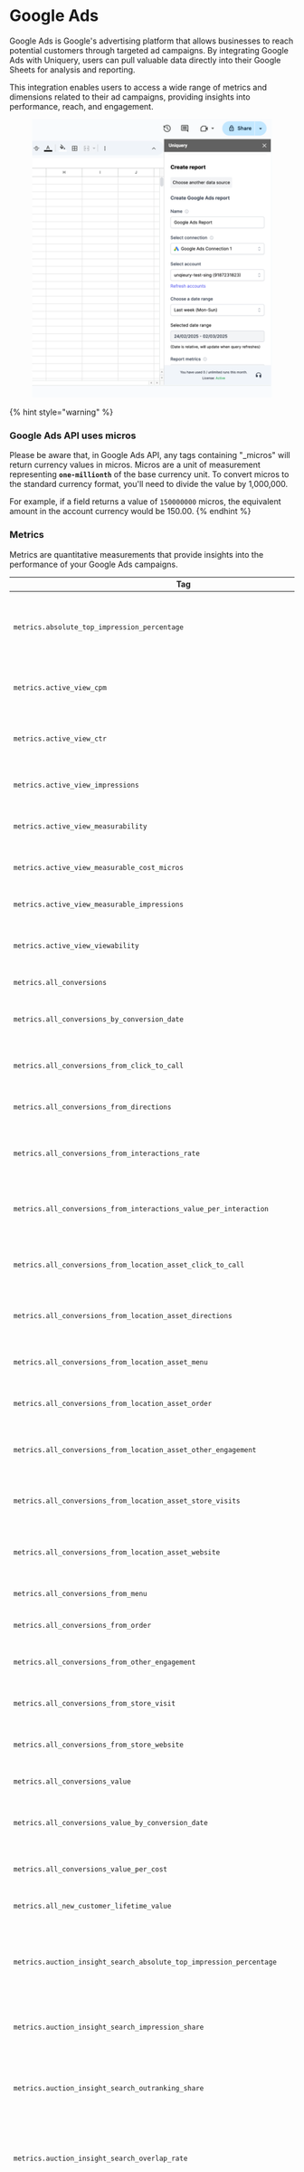 # Google Ads

Google Ads is Google's advertising platform that allows businesses to reach potential customers through targeted ad campaigns. By integrating Google Ads with Uniquery, users can pull valuable data directly into their Google Sheets for analysis and reporting.

This integration enables users to access a wide range of metrics and dimensions related to their ad campaigns, providing insights into performance, reach, and engagement.

<figure><img src="../.gitbook/assets/image (19).png" alt=""><figcaption></figcaption></figure>

{% hint style="warning" %}
### Google Ads API uses micros

Please be aware that, in Google Ads API, any tags containing "\_micros" will return currency values in micros. Micros are a unit of measurement representing **`one-millionth`** of the base currency unit. To convert micros to the standard currency format, you'll need to divide the value by 1,000,000.

For example, if a field returns a value of `150000000` micros, the equivalent amount in the account currency would be 150.00.
{% endhint %}

### Metrics

Metrics are quantitative measurements that provide insights into the performance of your Google Ads campaigns.&#x20;

<table data-full-width="true"><thead><tr><th>Tag</th><th>Name</th><th>Description</th></tr></thead><tbody><tr><td><code>metrics.absolute_top_impression_percentage</code></td><td>Absolute top impression percentage</td><td>Percentage of impressions that are shown at the absolute top of the search results page.</td></tr><tr><td><code>metrics.active_view_cpm</code></td><td>Active view CPM</td><td>Cost per thousand impressions that are viewable.</td></tr><tr><td><code>metrics.active_view_ctr</code></td><td>Active view CTR</td><td>Click-through rate for impressions that are viewable.</td></tr><tr><td><code>metrics.active_view_impressions</code></td><td>Active view impressions</td><td>Number of impressions that are viewable.</td></tr><tr><td><code>metrics.active_view_measurability</code></td><td>Active view measurability</td><td>Percentage of impressions that are measurable.</td></tr><tr><td><code>metrics.active_view_measurable_cost_micros</code></td><td>Active view measurable cost micros</td><td>Cost of measurable impressions in micros.</td></tr><tr><td><code>metrics.active_view_measurable_impressions</code></td><td>Active view measurable impressions</td><td>Number of measurable impressions.</td></tr><tr><td><code>metrics.active_view_viewability</code></td><td>Active view viewability</td><td>Percentage of measurable impressions that are viewable.</td></tr><tr><td><code>metrics.all_conversions</code></td><td>All conversions</td><td>Total number of conversions.</td></tr><tr><td><code>metrics.all_conversions_by_conversion_date</code></td><td>All conversions by conversion date</td><td>Total number of conversions by conversion date.</td></tr><tr><td><code>metrics.all_conversions_from_click_to_call</code></td><td>All conversions from click to call</td><td>Total number of conversions from click to call.</td></tr><tr><td><code>metrics.all_conversions_from_directions</code></td><td>All conversions from directions</td><td>Total number of conversions from directions.</td></tr><tr><td><code>metrics.all_conversions_from_interactions_rate</code></td><td>All conversions from interactions rate</td><td>Conversion rate from interactions.</td></tr><tr><td><code>metrics.all_conversions_from_interactions_value_per_interaction</code></td><td>All conversions from interactions value per interaction</td><td>Value per interaction for all conversions.</td></tr><tr><td><code>metrics.all_conversions_from_location_asset_click_to_call</code></td><td>All conversions from location asset click to call</td><td>Conversions from location asset click to call.</td></tr><tr><td><code>metrics.all_conversions_from_location_asset_directions</code></td><td>All conversions from location asset directions</td><td>Conversions from location asset directions.</td></tr><tr><td><code>metrics.all_conversions_from_location_asset_menu</code></td><td>All conversions from location asset menu</td><td>Conversions from location asset menu.</td></tr><tr><td><code>metrics.all_conversions_from_location_asset_order</code></td><td>All conversions from location asset order</td><td>Conversions from location asset order.</td></tr><tr><td><code>metrics.all_conversions_from_location_asset_other_engagement</code></td><td>All conversions from location asset other engagement</td><td>Conversions from location asset other engagement.</td></tr><tr><td><code>metrics.all_conversions_from_location_asset_store_visits</code></td><td>All conversions from location asset store visits</td><td>Conversions from location asset store visits.</td></tr><tr><td><code>metrics.all_conversions_from_location_asset_website</code></td><td>All conversions from location asset website</td><td>Conversions from location asset website.</td></tr><tr><td><code>metrics.all_conversions_from_menu</code></td><td>All conversions from menu</td><td>Conversions from menu.</td></tr><tr><td><code>metrics.all_conversions_from_order</code></td><td>All conversions from order</td><td>Conversions from order.</td></tr><tr><td><code>metrics.all_conversions_from_other_engagement</code></td><td>All conversions from other engagement</td><td>Conversions from other engagement.</td></tr><tr><td><code>metrics.all_conversions_from_store_visit</code></td><td>All conversions from store visit</td><td>Conversions from store visit.</td></tr><tr><td><code>metrics.all_conversions_from_store_website</code></td><td>All conversions from store website</td><td>Conversions from store website.</td></tr><tr><td><code>metrics.all_conversions_value</code></td><td>All conversions value</td><td>Total value of all conversions.</td></tr><tr><td><code>metrics.all_conversions_value_by_conversion_date</code></td><td>All conversions value by conversion date</td><td>Total value of all conversions by conversion date.</td></tr><tr><td><code>metrics.all_conversions_value_per_cost</code></td><td>All conversions value per cost</td><td>Value per cost for all conversions.</td></tr><tr><td><code>metrics.all_new_customer_lifetime_value</code></td><td>All new customer lifetime value</td><td>Lifetime value of all new customers.</td></tr><tr><td><code>metrics.auction_insight_search_absolute_top_impression_percentage</code></td><td>Auction insight search absolute top impression percentage</td><td>Percentage of search impressions that are shown at the absolute top of the search results page.</td></tr><tr><td><code>metrics.auction_insight_search_impression_share</code></td><td>Auction insight search impression share</td><td>Share of search impressions.</td></tr><tr><td><code>metrics.auction_insight_search_outranking_share</code></td><td>Auction insight search outranking share</td><td>Percentage of times your ad ranked higher in the auction than another participant's ad.</td></tr><tr><td><code>metrics.auction_insight_search_overlap_rate</code></td><td>Auction insight search overlap rate</td><td>Frequency with which your ad and another participant's ad received impressions simultaneously.</td></tr><tr><td><code>metrics.auction_insight_search_position_above_rate</code></td><td>Auction insight search position above rate</td><td>Frequency with which your ad's position was above another participant's ad.</td></tr><tr><td><code>metrics.auction_insight_search_top_impression_percentage</code></td><td>Auction insight search top impression percentage</td><td>Percentage of search impressions that are shown at the top of the search results page.</td></tr><tr><td><code>metrics.average_cart_size</code></td><td>Average cart size</td><td>Average number of items in a shopping cart.</td></tr><tr><td><code>metrics.average_cost</code></td><td>Average cost</td><td>Average cost per interaction.</td></tr><tr><td><code>metrics.average_cpc</code></td><td>Average CPC</td><td>Average cost per click.</td></tr><tr><td><code>metrics.average_cpe</code></td><td>Average CPE</td><td>Average cost per engagement.</td></tr><tr><td><code>metrics.average_cpm</code></td><td>Average CPM</td><td>Average cost per thousand impressions.</td></tr><tr><td><code>metrics.average_cpv</code></td><td>Average CPV</td><td>Average cost per view.</td></tr><tr><td><code>metrics.average_impression_frequency_per_user</code></td><td>Average impression frequency per user</td><td>Average number of times a user sees your ad.</td></tr><tr><td><code>metrics.average_order_value_micros</code></td><td>Average order value micros</td><td>Average value of an order in micros.</td></tr><tr><td><code>metrics.average_page_views</code></td><td>Average page views</td><td>Average number of page views per session.</td></tr><tr><td><code>metrics.average_target_cpa_micros</code></td><td>Average target CPA micros</td><td>Average target cost per acquisition in micros.</td></tr><tr><td><code>metrics.average_target_roas</code></td><td>Average target ROAS</td><td>Average target return on ad spend.</td></tr><tr><td><code>metrics.average_time_on_site</code></td><td>Average time on site</td><td>Average amount of time users spend on your site.</td></tr><tr><td><code>metrics.benchmark_average_max_cpc</code></td><td>Benchmark average max CPC</td><td>Average maximum cost per click for benchmark competitors.</td></tr><tr><td><code>metrics.benchmark_ctr</code></td><td>Benchmark CTR</td><td>Click-through rate for benchmark competitors.</td></tr><tr><td><code>metrics.biddable_app_install_conversions</code></td><td>Biddable app install conversions</td><td>Number of app install conversions that are biddable.</td></tr><tr><td><code>metrics.biddable_app_post_install_conversions</code></td><td>Biddable app post install conversions</td><td>Number of post-install conversions that are biddable.</td></tr><tr><td><code>metrics.bounce_rate</code></td><td>Bounce rate</td><td>Percentage of single-page sessions.</td></tr><tr><td><code>metrics.clicks</code></td><td>Clicks</td><td>Number of clicks.</td></tr><tr><td><code>metrics.combined_clicks</code></td><td>Combined clicks</td><td>Total number of combined clicks.</td></tr><tr><td><code>metrics.combined_clicks_per_query</code></td><td>Combined clicks per query</td><td>Average number of combined clicks per query.</td></tr><tr><td><code>metrics.combined_queries</code></td><td>Combined queries</td><td>Total number of combined queries.</td></tr><tr><td><code>metrics.content_budget_lost_impression_share</code></td><td>Content budget lost impression share</td><td>Percentage of impressions lost due to budget constraints in content campaigns.</td></tr><tr><td><code>metrics.content_impression_share</code></td><td>Content impression share</td><td>Share of impressions in content campaigns.</td></tr><tr><td><code>metrics.content_rank_lost_impression_share</code></td><td>Content rank lost impression share</td><td>Percentage of impressions lost due to rank constraints in content campaigns.</td></tr><tr><td><code>metrics.conversion_last_conversion_date</code></td><td>Conversion last conversion date</td><td>Date of the last conversion.</td></tr><tr><td><code>metrics.conversion_last_received_request_date_time</code></td><td>Conversion last received request date time</td><td>Date and time of the last received conversion request.</td></tr><tr><td><code>metrics.conversions</code></td><td>Conversions</td><td>Number of conversions.</td></tr><tr><td><code>metrics.conversions_by_conversion_date</code></td><td>Conversions by conversion date</td><td>Number of conversions by conversion date.</td></tr><tr><td><code>metrics.conversions_from_interactions_rate</code></td><td>Conversions from interactions rate</td><td>Conversion rate from interactions.</td></tr><tr><td><code>metrics.conversions_from_interactions_value_per_interaction</code></td><td>Conversions from interactions value per interaction</td><td>Value per interaction for conversions.</td></tr><tr><td><code>metrics.conversions_value</code></td><td>Conversions value</td><td>Total value of conversions.</td></tr><tr><td><code>metrics.conversions_value_by_conversion_date</code></td><td>Conversions value by conversion date</td><td>Total value of conversions by conversion date.</td></tr><tr><td><code>metrics.conversions_value_per_cost</code></td><td>Conversions value per cost</td><td>Value per cost for conversions.</td></tr><tr><td><code>metrics.cost_micros</code></td><td>Cost micros</td><td>Total cost in micros.</td></tr><tr><td><code>metrics.cost_of_goods_sold_micros</code></td><td>Cost of goods sold micros</td><td>Cost of goods sold in micros.</td></tr><tr><td><code>metrics.cost_per_all_conversions</code></td><td>Cost per all conversions</td><td>Cost per all conversions.</td></tr><tr><td><code>metrics.cost_per_conversion</code></td><td>Cost per conversion</td><td>Cost per conversion.</td></tr><tr><td><code>metrics.cost_per_current_model_attributed_conversion</code></td><td>Cost per current model attributed conversion</td><td>Cost per conversion attributed to the current model.</td></tr><tr><td><code>metrics.cross_device_conversions</code></td><td>Cross device conversions</td><td>Number of conversions that occur across devices.</td></tr><tr><td><code>metrics.cross_device_conversions_value_micros</code></td><td>Cross device conversions value micros</td><td>Value of cross-device conversions in micros.</td></tr><tr><td><code>metrics.cross_sell_cost_of_goods_sold_micros</code></td><td>Cross sell cost of goods sold micros</td><td>Cost of goods sold from cross-sell in micros.</td></tr><tr><td><code>metrics.cross_sell_gross_profit_micros</code></td><td>Cross sell gross profit micros</td><td>Gross profit from cross-sell in micros.</td></tr><tr><td><code>metrics.cross_sell_revenue_micros</code></td><td>Cross sell revenue micros</td><td>Revenue from cross-sell in micros.</td></tr><tr><td><code>metrics.cross_sell_units_sold</code></td><td>Cross sell units sold</td><td>Number of units sold from cross-sell.</td></tr><tr><td><code>metrics.ctr</code></td><td>CTR</td><td>Click-through rate.</td></tr><tr><td><code>metrics.current_model_attributed_conversions</code></td><td>Current model attributed conversions</td><td>Number of conversions attributed to the current model.</td></tr><tr><td><code>metrics.current_model_attributed_conversions_from_interactions_rate</code></td><td>Current model attributed conversions from interactions rate</td><td>Conversion rate from interactions attributed to the current model.</td></tr><tr><td><code>metrics.current_model_attributed_conversions_from_interactions_value_per_interaction</code></td><td>Current model attributed conversions from interactions value per interaction</td><td>Value per interaction for conversions attributed to the current model.</td></tr><tr><td><code>metrics.current_model_attributed_conversions_value</code></td><td>Current model attributed conversions value</td><td>Total value of conversions attributed to the current model.</td></tr><tr><td><code>metrics.current_model_attributed_conversions_value_per_cost</code></td><td>Current model attributed conversions value per cost</td><td>Value per cost for conversions attributed to the current model.</td></tr><tr><td><code>metrics.eligible_impressions_from_location_asset_store_reach</code></td><td>Eligible impressions from location asset store reach</td><td>Number of eligible impressions from location asset store reach.</td></tr><tr><td><code>metrics.engagement_rate</code></td><td>Engagement rate</td><td>Rate of engagements.</td></tr><tr><td><code>metrics.engagements</code></td><td>Engagements</td><td>Number of engagements.</td></tr><tr><td><code>metrics.gmail_forwards</code></td><td>Gmail forwards</td><td>Number of Gmail forwards.</td></tr><tr><td><code>metrics.gmail_saves</code></td><td>Gmail saves</td><td>Number of Gmail saves.</td></tr><tr><td><code>metrics.gmail_secondary_clicks</code></td><td>Gmail secondary clicks</td><td>Number of secondary clicks in Gmail.</td></tr><tr><td><code>metrics.gross_profit_margin</code></td><td>Gross profit margin</td><td>Gross profit margin percentage.</td></tr><tr><td><code>metrics.gross_profit_micros</code></td><td>Gross profit micros</td><td>Gross profit in micros.</td></tr><tr><td><code>metrics.historical_creative_quality_score</code></td><td>Historical creative quality score</td><td>Historical quality score of the creative.</td></tr><tr><td><code>metrics.historical_landing_page_quality_score</code></td><td>Historical landing page quality score</td><td>Historical quality score of the landing page.</td></tr><tr><td><code>metrics.historical_quality_score</code></td><td>Historical quality score</td><td>Historical quality score.</td></tr><tr><td><code>metrics.historical_search_predicted_ctr</code></td><td>Historical search predicted CTR</td><td>Historical predicted click-through rate for search.</td></tr><tr><td><code>metrics.hotel_average_lead_value_micros</code></td><td>Hotel average lead value micros</td><td>Average lead value for hotels in micros.</td></tr><tr><td><code>metrics.hotel_commission_rate_micros</code></td><td>Hotel commission rate micros</td><td>Commission rate for hotels in micros.</td></tr><tr><td><code>metrics.hotel_eligible_impressions</code></td><td>Hotel eligible impressions</td><td>Number of eligible impressions for hotels.</td></tr><tr><td><code>metrics.hotel_expected_commission_cost</code></td><td>Hotel expected commission cost</td><td>Expected commission cost for hotels.</td></tr><tr><td><code>metrics.hotel_price_difference_percentage</code></td><td>Hotel price difference percentage</td><td>Percentage difference in hotel prices.</td></tr><tr><td><code>metrics.impressions</code></td><td>Impressions</td><td>Number of impressions.</td></tr><tr><td><code>metrics.impressions_from_store_reach</code></td><td>Impressions from store reach</td><td>Number of impressions from store reach.</td></tr><tr><td><code>metrics.interaction_event_types</code></td><td>Interaction event types</td><td>Types of interaction events.</td></tr><tr><td><code>metrics.interaction_rate</code></td><td>Interaction rate</td><td>Rate of interactions.</td></tr><tr><td><code>metrics.interactions</code></td><td>Interactions</td><td>Number of interactions.</td></tr><tr><td><code>metrics.invalid_click_rate</code></td><td>Invalid click rate</td><td>Rate of invalid clicks.</td></tr><tr><td><code>metrics.invalid_clicks</code></td><td>Invalid clicks</td><td>Number of invalid clicks.</td></tr><tr><td><code>metrics.lead_cost_of_goods_sold_micros</code></td><td>Lead cost of goods sold micros</td><td>Cost of goods sold for leads in micros.</td></tr><tr><td><code>metrics.lead_gross_profit_micros</code></td><td>Lead gross profit micros</td><td>Gross profit from leads in micros.</td></tr><tr><td><code>metrics.lead_revenue_micros</code></td><td>Lead revenue micros</td><td>Revenue from leads in micros.</td></tr><tr><td><code>metrics.lead_units_sold</code></td><td>Lead units sold</td><td>Number of units sold from leads.</td></tr><tr><td><code>metrics.message_chat_rate</code></td><td>Message chat rate</td><td>Rate of message chats.</td></tr><tr><td><code>metrics.message_chats</code></td><td>Message chats</td><td>Number of message chats.</td></tr><tr><td><code>metrics.message_impressions</code></td><td>Message impressions</td><td>Number of message impressions.</td></tr><tr><td><code>metrics.mobile_friendly_clicks_percentage</code></td><td>Mobile friendly clicks percentage</td><td>Percentage of clicks that are mobile-friendly.</td></tr><tr><td><code>metrics.new_customer_lifetime_value</code></td><td>New customer lifetime value</td><td>Lifetime value of new customers.</td></tr><tr><td><code>metrics.optimization_score_uplift</code></td><td>Optimization score uplift</td><td>Uplift in optimization score.</td></tr><tr><td><code>metrics.optimization_score_url</code></td><td>Optimization score URL</td><td>URL for optimization score.</td></tr><tr><td><code>metrics.orders</code></td><td>Orders</td><td>Number of orders.</td></tr><tr><td><code>metrics.organic_clicks</code></td><td>Organic clicks</td><td>Number of organic clicks.</td></tr><tr><td><code>metrics.organic_clicks_per_query</code></td><td>Organic clicks per query</td><td>Average number of organic clicks per query.</td></tr><tr><td><code>metrics.organic_impressions</code></td><td>Organic impressions</td><td>Number of organic impressions.</td></tr><tr><td><code>metrics.organic_impressions_per_query</code></td><td>Organic impressions per query</td><td>Average number of organic impressions per query.</td></tr><tr><td><code>metrics.organic_queries</code></td><td>Organic queries</td><td>Number of organic queries.</td></tr><tr><td><code>metrics.percent_new_visitors</code></td><td>Percent new visitors</td><td>Percentage of new visitors.</td></tr><tr><td><code>metrics.phone_calls</code></td><td>Phone calls</td><td>Number of phone calls.</td></tr><tr><td><code>metrics.phone_impressions</code></td><td>Phone impressions</td><td>Number of phone impressions.</td></tr><tr><td><code>metrics.phone_through_rate</code></td><td>Phone through rate</td><td>Rate of phone throughs.</td></tr><tr><td><code>metrics.publisher_organic_clicks</code></td><td>Publisher organic clicks</td><td>Number of organic clicks from publishers.</td></tr><tr><td><code>metrics.publisher_purchased_clicks</code></td><td>Publisher purchased clicks</td><td>Number of purchased clicks from publishers.</td></tr><tr><td><code>metrics.publisher_unknown_clicks</code></td><td>Publisher unknown clicks</td><td>Number of unknown clicks from publishers.</td></tr><tr><td><code>metrics.relative_ctr</code></td><td>Relative CTR</td><td>Relative click-through rate.</td></tr><tr><td><code>metrics.revenue_micros</code></td><td>Revenue micros</td><td>Revenue in micros.</td></tr><tr><td><code>metrics.search_absolute_top_impression_share</code></td><td>Search absolute top impression share</td><td>Share of impressions at the absolute top of search results.</td></tr><tr><td><code>metrics.search_budget_lost_absolute_top_impression_share</code></td><td>Search budget lost absolute top impression share</td><td>Percentage of absolute top impressions lost due to budget constraints.</td></tr><tr><td><code>metrics.search_budget_lost_impression_share</code></td><td>Search budget lost impression share</td><td>Percentage of impressions lost due to budget constraints.</td></tr><tr><td><code>metrics.search_budget_lost_top_impression_share</code></td><td>Search budget lost top impression share</td><td>Percentage of top impressions lost due to budget constraints.</td></tr><tr><td><code>metrics.search_click_share</code></td><td>Search click share</td><td>Share of clicks in search results.</td></tr><tr><td><code>metrics.search_exact_match_impression_share</code></td><td>Search exact match impression share</td><td>Share of exact match impressions in search results.</td></tr><tr><td><code>metrics.search_impression_share</code></td><td>Search impression share</td><td>Share of impressions in search results.</td></tr><tr><td><code>metrics.search_rank_lost_absolute_top_impression_share</code></td><td>Search rank lost absolute top impression share</td><td>Percentage of absolute top impressions lost due to rank constraints.</td></tr><tr><td><code>metrics.search_rank_lost_impression_share</code></td><td>Search rank lost impression share</td><td>Percentage of impressions lost due to rank constraints.</td></tr><tr><td><code>metrics.search_rank_lost_top_impression_share</code></td><td>Search rank lost top impression share</td><td>Percentage of top impressions lost due to rank constraints.</td></tr><tr><td><code>metrics.search_top_impression_share</code></td><td>Search top impression share</td><td>Share of top impressions in search results.</td></tr><tr><td><code>metrics.search_volume</code></td><td>Search volume</td><td>Volume of searches.</td></tr><tr><td><code>metrics.sk_ad_network_installs</code></td><td>Sk ad network installs</td><td>Number of installs from SKAdNetwork.</td></tr><tr><td><code>metrics.sk_ad_network_total_conversions</code></td><td>Sk ad network total conversions</td><td>Total number of conversions from SKAdNetwork.</td></tr><tr><td><code>metrics.speed_score</code></td><td>Speed score</td><td>Score representing the speed of your site.</td></tr><tr><td><code>metrics.top_impression_percentage</code></td><td>Top impression percentage</td><td>Percentage of impressions that are shown at the top of the search results page.</td></tr></tbody></table>

### Dimensions

Dimensions are attributes that describe and segment your data, allowing users to break down metrics and analyze them in more detail.&#x20;

| Tag                                                                         | Name                                                       | Description                                                                 |
| --------------------------------------------------------------------------- | ---------------------------------------------------------- | --------------------------------------------------------------------------- |
| `customer.auto_tagging_enabled`                                             | Account auto tagging enabled                               | Whether auto-tagging is enabled for the account.                            |
| `customer.call_reporting_setting.call_conversion_action`                    | Account conversion action (Call Reporting)                 | The conversion action associated with call reporting for the account.       |
| `customer.call_reporting_setting.call_conversion_reporting_enabled`         | Account Conversion Reporting Enabled (Call Reporting)      | Whether call conversion reporting is enabled for the account.               |
| `customer.call_reporting_setting.call_reporting_enabled`                    | Account Reporting Enabled (Call Reporting)                 | Whether call reporting is enabled for the account.                          |
| `customer.conversion_tracking_setting.accepted_customer_data_terms`         | Account Customer Data terms                                | Whether the account has accepted the customer data terms.                   |
| `customer.conversion_tracking_setting.conversion_tracking_id`               | Account Conversion ID                                      | The conversion tracking ID for the account.                                 |
| `customer.conversion_tracking_setting.conversion_tracking_status`           | Account Conversion Tracking Status                         | The conversion tracking status for the account.                             |
| `customer.conversion_tracking_setting.cross_account_conversion_tracking_id` | Account Conversion Tracking ID                             | The cross-account conversion tracking ID for the account.                   |
| `customer.currency_code`                                                    | Account Currency code                                      | The currency code for the account.                                          |
| `customer.descriptive_name`                                                 | Account Name                                               | The descriptive name of the account.                                        |
| `customer.final_url_suffix`                                                 | Account Final Url Suffix                                   | The final URL suffix for the account.                                       |
| `customer.has_partners_badge`                                               | Account has partner badge                                  | Whether the account has a partner badge.                                    |
| `customer.id`                                                               | Account ID                                                 | The ID of the account.                                                      |
| `customer.manager`                                                          | Account (is MCC)                                           | Whether the account is an MCC account.                                      |
| `customer.optimization_score`                                               | Account optimization score                                 | The optimization score for the account.                                     |
| `customer.optimization_score_weight`                                        | Account optimization score weight                          | The weight of the optimization score for the account.                       |
| `customer.remarketing_setting.google_global_site_tag`                       | Account global site tag                                    | The global site tag for the account.                                        |
| `customer.status`                                                           | Account status                                             | The status of the account.                                                  |
| `customer.tracking_url_template`                                            | Account tracking url template                              | The tracking URL template for the account.                                  |
| `customer.time_zone`                                                        | Account timezone                                           | The time zone for the account.                                              |
| `segments.ad_network_type`                                                  | Ad network type                                            | The type of ad network.                                                     |
| `segments.click_type`                                                       | Click type                                                 | The type of click.                                                          |
| `segments.conversion_action`                                                | Conversion action                                          | The conversion action.                                                      |
| `segments.conversion_action_category`                                       | Conversion action category                                 | The category of the conversion action.                                      |
| `segments.conversion_action_name`                                           | Conversion action name                                     | The name of the conversion action.                                          |
| `segments.conversion_adjustment`                                            | Conversion adjustment                                      | The conversion adjustment.                                                  |
| `segments.conversion_lag_bucket`                                            | Conversion lag bucket                                      | The conversion lag bucket.                                                  |
| `segments.conversion_or_adjustment_lag_bucket`                              | Conversion or adjustment lag bucket                        | The conversion or adjustment lag bucket.                                    |
| `segments.conversion_value_rule_primary_dimension`                          | Conversion value rule primary dimension                    | The primary dimension of the conversion value rule.                         |
| `segments.date`                                                             | Date                                                       | The date.                                                                   |
| `segments.day_of_week`                                                      | Day of week                                                | The day of the week.                                                        |
| `segments.device`                                                           | Device                                                     | The device.                                                                 |
| `segments.external_conversion_source`                                       | External conversion source                                 | The external conversion source.                                             |
| `segments.hour`                                                             | Hour                                                       | The hour.                                                                   |
| `segments.month`                                                            | Month                                                      | The month.                                                                  |
| `segments.month_of_year`                                                    | Month of year                                              | The month of the year.                                                      |
| `segments.quarter`                                                          | Quarter                                                    | The quarter.                                                                |
| `segments.recommendation_type`                                              | Recommendation type                                        | The type of recommendation.                                                 |
| `segments.sk_ad_network_ad_event_type`                                      | Sk ad network ad event type                                | The type of ad event in the SK ad network.                                  |
| `segments.sk_ad_network_fine_conversion_value`                              | Sk ad network conversion value                             | The conversion value in the SK ad network.                                  |
| `segments.sk_ad_network_source_app.sk_ad_network_source_app_id`             | Sk network source app ID                                   | The ID of the source app in the SK ad network.                              |
| `segments.sk_ad_network_user_type`                                          | Sk ad network user type                                    | The type of user in the SK ad network.                                      |
| `segments.slot`                                                             | Slot                                                       | The slot.                                                                   |
| `segments.week`                                                             | Week                                                       | The week.                                                                   |
| `segments.year`                                                             | Year                                                       | The year.                                                                   |
| `campaign.accessible_bidding_strategy`                                      | Campaign Accessible bidding strategy                       | The accessible bidding strategy for the campaign.                           |
| `campaign.ad_serving_optimization_status`                                   | Campaign Ad serving optimization status                    | The ad serving optimization status for the campaign.                        |
| `campaign.advertising_channel_sub_type`                                     | Campaign Advertising channel sub type                      | The advertising channel sub type for the campaign.                          |
| `campaign.advertising_channel_type`                                         | Campaign Advertising channel type                          | The advertising channel type for the campaign.                              |
| `campaign.app_campaign_setting.app_id`                                      | Campaign app ID                                            | The app ID for the campaign.                                                |
| `campaign.app_campaign_setting.app_store`                                   | Campaign app store                                         | The app store for the campaign.                                             |
| `campaign.app_campaign_setting.bidding_strategy_goal_type`                  | Campaign app bidding strategy goal type                    | The bidding strategy goal type for the campaign.                            |
| `campaign.audience_setting.use_audience_grouped`                            | Campaign use audience grouped                              | Whether the campaign uses audience grouped.                                 |
| `campaign.base_campaign`                                                    | Campaign Base campaign                                     | The base campaign for the campaign.                                         |
| `campaign.bidding_strategy`                                                 | Campaign Bidding strategy                                  | The bidding strategy for the campaign.                                      |
| `campaign.bidding_strategy_type`                                            | Campaign Bidding strategy type                             | The bidding strategy type for the campaign.                                 |
| `campaign.campaign_budget`                                                  | Campaign budget                                            | The budget for the campaign.                                                |
| `campaign.commission.commission_rate_micros`                                | Campaign commission rate                                   | The commission rate for the campaign.                                       |
| `campaign.dynamic_search_ads_setting.domain_name`                           | Campaign Dynamic search ads domain name                    | The domain name for dynamic search ads for the campaign.                    |
| `campaign.dynamic_search_ads_setting.feeds`                                 | Campaign Dynamic search ads feeds                          | The feeds for dynamic search ads for the campaign.                          |
| `campaign.dynamic_search_ads_setting.language_code`                         | Campaign Dynamic search ads language code                  | The language code for dynamic search ads for the campaign.                  |
| `campaign.dynamic_search_ads_setting.use_supplied_urls_only`                | Campaign Dynamic search ads use supplied urls only         | Whether dynamic search ads for the campaign use supplied URLs only.         |
| `campaign.end_date`                                                         | Campaign End date                                          | The end date for the campaign.                                              |
| `campaign.excluded_parent_asset_field_types`                                | Campaign Excluded parent asset field types                 | The excluded parent asset field types for the campaign.                     |
| `campaign.experiment_type`                                                  | Campaign Experiment type                                   | The experiment type for the campaign.                                       |
| `campaign.final_url_suffix`                                                 | Campaign Final url suffix                                  | The final URL suffix for the campaign.                                      |
| `campaign.frequency_caps`                                                   | Campaign Frequency caps                                    | The frequency caps for the campaign.                                        |
| `campaign.geo_target_type_setting.negative_geo_target_type`                 | Campaign negative geo target type                          | The negative geo target type for the campaign.                              |
| `campaign.geo_target_type_setting.positive_geo_target_type`                 | Campaign positive geo target type                          | The positive geo target type for the campaign.                              |
| `campaign.hotel_setting.hotel_center_id`                                    | Campaign hotel center ID                                   | The hotel center ID for the campaign.                                       |
| `campaign.id`                                                               | Campaign ID                                                | The ID of the campaign.                                                     |
| `campaign.labels`                                                           | Campaign Labels                                            | The labels for the campaign.                                                |
| `campaign.local_campaign_setting.location_source_type`                      | Campaign Local campaign location source type               | The location source type for the campaign.                                  |
| `campaign.manual_cpc.enhanced_cpc_enabled`                                  | Campaign enhanced CPC enabled                              | Whether enhanced CPC is enabled for the campaign.                           |
| `campaign.manual_cpm`                                                       | Campaign Manual cpm                                        | The manual CPM for the campaign.                                            |
| `campaign.manual_cpv`                                                       | Campaign Manual cpv                                        | The manual CPV for the campaign.                                            |
| `campaign.maximize_conversion_value.target_roas`                            | Campaign Maximize conversion value target roas             | The target ROAS for maximize conversion value for the campaign.             |
| `campaign.maximize_conversions.target_cpa`                                  | Campaign Maximize conversions.target cpa                   | The target CPA for maximize conversions for the campaign.                   |
| `campaign.name`                                                             | Campaign Name                                              | The name of the campaign.                                                   |
| `campaign.network_settings.target_content_network`                          | Campaign Network target content network                    | Whether the campaign targets the content network.                           |
| `campaign.network_settings.target_google_search`                            | Campaign Network target google search                      | Whether the campaign targets Google search.                                 |
| `campaign.network_settings.target_partner_search_network`                   | Campaign Network target partner search network             | Whether the campaign targets the partner search network.                    |
| `campaign.network_settings.target_search_network`                           | Campaign Network settings.target search network            | Whether the campaign targets the search network.                            |
| `campaign.optimization_goal_setting.optimization_goal_types`                | Campaign optimization goal types                           | The optimization goal types for the campaign.                               |
| `campaign.optimization_score`                                               | Campaign Optimization score                                | The optimization score for the campaign.                                    |
| `campaign.payment_mode`                                                     | Campaign Payment mode                                      | The payment mode for the campaign.                                          |
| `campaign.percent_cpc.cpc_bid_ceiling_micros`                               | Campaign CPC bid ceiling                                   | The CPC bid ceiling for the campaign.                                       |
| `campaign.percent_cpc.enhanced_cpc_enabled`                                 | Campaign enhanced CPC enabled                              | Whether enhanced CPC is enabled for the campaign.                           |
| `campaign.real_time_bidding_setting.opt_in`                                 | Campaign Real time bidding opt in                          | Whether real-time bidding is opted in for the campaign.                     |
| `campaign.resource_name`                                                    | Campaign Resource name                                     | The resource name for the campaign.                                         |
| `campaign.selective_optimization.conversion_actions`                        | Campaign Selective optimization conversion actions         | The selective optimization conversion actions for the campaign.             |
| `campaign.serving_status`                                                   | Campaign Serving status                                    | The serving status for the campaign.                                        |
| `campaign.shopping_setting.campaign_priority`                               | Campaign Shopping campaign priority                        | The campaign priority for shopping for the campaign.                        |
| `campaign.shopping_setting.enable_local`                                    | Campaign Shopping enable local                             | Whether shopping enable local for the campaign.                             |
| `campaign.shopping_setting.merchant_id`                                     | Campaign Shopping merchant ID                              | The merchant ID for shopping for the campaign.                              |
| `campaign.shopping_setting.sales_country`                                   | Campaign Shopping sales country                            | The sales country for shopping for the campaign.                            |
| `campaign.shopping_setting.use_vehicle_inventory`                           | Campaign Shopping use vehicle inventory                    | Whether shopping use vehicle inventory for the campaign.                    |
| `campaign.start_date`                                                       | Campaign Start date                                        | The start date for the campaign.                                            |
| `campaign.status`                                                           | Campaign Status                                            | The status for the campaign.                                                |
| `campaign.target_cpa.cpc_bid_ceiling_micros`                                | Campaign Target cpa/cpc bid ceiling                        | The CPC bid ceiling for target CPA for the campaign.                        |
| `campaign.target_cpa.cpc_bid_floor_micros`                                  | Campaign Target cpa/cpc bid floor                          | The CPC bid floor for target CPA for the campaign.                          |
| `campaign.target_cpa.target_cpa_micros`                                     | Campaign Target cpa                                        | The target CPA for the campaign.                                            |
| `campaign.target_cpm`                                                       | Campaign Target cpm                                        | The target CPM for the campaign.                                            |
| `campaign.target_impression_share.cpc_bid_ceiling_micros`                   | Campaign Target impression share CPC bid ceiling           | The CPC bid ceiling for target impression share for the campaign.           |
| `campaign.target_impression_share.location`                                 | Campaign Target impression share location                  | The location for target impression share for the campaign.                  |
| `campaign.target_impression_share.location_fraction_micros`                 | Campaign Target impression share location fraction         | The location fraction for target impression share for the campaign.         |
| `campaign.target_roas.cpc_bid_ceiling_micros`                               | Campaign Target roas/cpc bid ceiling                       | The CPC bid ceiling for target ROAS for the campaign.                       |
| `campaign.target_roas.cpc_bid_floor_micros`                                 | Campaign Target roas/cpc bid floor                         | The CPC bid floor for target ROAS for the campaign.                         |
| `campaign.target_roas.target_roas`                                          | Campaign Target roas.target roas                           | The target ROAS for the campaign.                                           |
| `campaign.target_spend.cpc_bid_ceiling_micros`                              | Campaign Target spend/cpc bid ceiling                      | The CPC bid ceiling for target spend for the campaign.                      |
| `campaign.target_spend.target_spend_micros`                                 | Campaign Target spend                                      | The target spend for the campaign.                                          |
| `campaign.targeting_setting.target_restrictions`                            | Campaign Targeting restrictions                            | The targeting restrictions for the campaign.                                |
| `campaign.tracking_setting.tracking_url`                                    | Campaign tracking url                                      | The tracking URL for the campaign.                                          |
| `campaign.tracking_url_template`                                            | Campaign Tracking url template                             | The tracking URL template for the campaign.                                 |
| `campaign.url_custom_parameters`                                            | Campaign Url custom parameters                             | The URL custom parameters for the campaign.                                 |
| `campaign.url_expansion_opt_out`                                            | Campaign Url expansion opt out                             | Whether URL expansion opt out for the campaign.                             |
| `campaign.vanity_pharma.vanity_pharma_display_url_mode`                     | Campaign vanity pharma display url mode                    | The vanity pharma display URL mode for the campaign.                        |
| `campaign.vanity_pharma.vanity_pharma_text`                                 | Campaign vanity pharma text                                | The vanity pharma text for the campaign.                                    |
| `campaign.video_brand_safety_suitability`                                   | Campaign Video brand safety suitability                    | The video brand safety suitability for the campaign.                        |
| `segments.ad_destination_type`                                              | Ad destination type                                        | The type of ad destination.                                                 |
| `segments.conversion_attribution_event_type`                                | Conversion attribution event type                          | The type of conversion attribution event.                                   |
| `bidding_strategy.campaign_count`                                           | Bidding strategy campaign count                            | The number of campaigns for the bidding strategy.                           |
| `bidding_strategy.currency_code`                                            | Bidding strategy currency code                             | The currency code for the bidding strategy.                                 |
| `bidding_strategy.effective_currency_code`                                  | Bidding strategy effective currency code                   | The effective currency code for the bidding strategy.                       |
| `bidding_strategy.enhanced_cpc`                                             | Bidding strategy enhanced cpc                              | Whether enhanced CPC is enabled for the bidding strategy.                   |
| `bidding_strategy.id`                                                       | Bidding strategy ID                                        | The ID of the bidding strategy.                                             |
| `bidding_strategy.maximize_conversion_value.cpc_bid_ceiling_micros`         | Bidding strategy maximize conversion value CPC bid ceiling | The CPC bid ceiling for maximize conversion value for the bidding strategy. |
| `bidding_strategy.maximize_conversion_value.cpc_bid_floor_micros`           | Bidding strategy maximize conversion value CPC bid floor   | The CPC bid floor for maximize conversion value for the bidding strategy.   |
| `bidding_strategy.maximize_conversion_value.target_roas`                    | Bidding strategy maximize conversion value target roas     | The target ROAS for maximize conversion value for the bidding strategy.     |
| `bidding_strategy.maximize_conversions.cpc_bid_ceiling_micros`              | Bidding strategy maximize conversions CPC bid ceiling      | The CPC bid ceiling for maximize conversions for the bidding strategy.      |
| `bidding_strategy.maximize_conversions.cpc_bid_floor_micros`                | Bidding strategy maximize conversions.cpc bid floor        | The CPC bid floor for maximize conversions for the bidding strategy.        |
| `bidding_strategy.maximize_conversions.target_cpa`                          | Bidding strategy maximize conversions target cpa           | The target CPA for maximize conversions for the bidding strategy.           |
| `bidding_strategy.name`                                                     | Bidding strategy name                                      | The name of the bidding strategy.                                           |
| `bidding_strategy.non_removed_campaign_count`                               | Bidding strategy non removed campaign count                | The number of non-removed campaigns for the bidding strategy.               |
| `bidding_strategy.resource_name`                                            | Bidding strategy resource name                             | The resource name for the bidding strategy.                                 |
| `bidding_strategy.status`                                                   | Bidding strategy status                                    | The status of the bidding strategy.                                         |
| `bidding_strategy.target_cpa.cpc_bid_ceiling_micros`                        | Bidding strategy target cpa/cpc bid ceiling                | The CPC bid ceiling for target CPA for the bidding strategy.                |
| `bidding_strategy.target_cpa.cpc_bid_floor_micros`                          | Bidding strategy target cpa.cpc bid floor                  | The CPC bid floor for target CPA for the bidding strategy.                  |
| `bidding_strategy.target_cpa.target_cpa_micros`                             | Bidding strategy target cpa.target cpa                     | The target CPA for the bidding strategy.                                    |
| `bidding_strategy.target_impression_share.cpc_bid_ceiling_micros`           | Bidding strategy target impression                         |                                                                             |

| Tag                                                                             | Name                                                                    | Description                                                                                    |
| ------------------------------------------------------------------------------- | ----------------------------------------------------------------------- | ---------------------------------------------------------------------------------------------- |
| `bidding_strategy.target_impression_share.location`                             | Bidding strategy target impression share location                       | The location for the target impression share bidding strategy.                                 |
| `bidding_strategy.target_impression_share.location_fraction_micros`             | Bidding strategy target impression share location fraction              | The location fraction for the target impression share bidding strategy.                        |
| `bidding_strategy.target_roas.cpc_bid_ceiling_micros`                           | Bidding strategy target roas/cpc bid ceiling                            | The CPC bid ceiling for the target ROAS bidding strategy.                                      |
| `bidding_strategy.target_roas.cpc_bid_floor_micros`                             | Bidding strategy target roas/cpc bid floor                              | The CPC bid floor for the target ROAS bidding strategy.                                        |
| `bidding_strategy.target_roas.target_roas`                                      | Bidding strategy target roas.target roas                                | The target ROAS for the bidding strategy.                                                      |
| `bidding_strategy.target_spend.cpc_bid_ceiling_micros`                          | Bidding strategy target spend/cpc bid ceiling                           | The CPC bid ceiling for the target spend bidding strategy.                                     |
| `bidding_strategy.target_spend.target_spend_micros`                             | Bidding strategy target spend                                           | The target spend for the bidding strategy.                                                     |
| `bidding_strategy.type`                                                         | Bidding strategy type                                                   | The type of the bidding strategy.                                                              |
| `campaign_budget.amount_micros`                                                 | Campaign budget amount                                                  | The amount of the campaign budget.                                                             |
| `campaign_budget.delivery_method`                                               | Campaign budget delivery method                                         | The delivery method of the campaign budget.                                                    |
| `campaign_budget.explicitly_shared`                                             | Campaign budget explicitly shared                                       | Whether the campaign budget is explicitly shared.                                              |
| `campaign_budget.has_recommended_budget`                                        | Campaign budget has recommended budget                                  | Whether the campaign budget has a recommended budget.                                          |
| `campaign_budget.id`                                                            | Campaign budget ID                                                      | The ID of the campaign budget.                                                                 |
| `campaign_budget.name`                                                          | Campaign budget name                                                    | The name of the campaign budget.                                                               |
| `campaign_budget.period`                                                        | Campaign budget period                                                  | The period of the campaign budget.                                                             |
| `campaign_budget.recommended_budget_amount_micros`                              | Campaign budget recommended budget amount                               | The recommended budget amount of the campaign budget.                                          |
| `campaign_budget.recommended_budget_estimated_change_weekly_clicks`             | Campaign budget recommended budget estimated change weekly clicks       | The estimated change in weekly clicks for the recommended budget of the campaign budget.       |
| `campaign_budget.recommended_budget_estimated_change_weekly_cost_micros`        | Campaign budget recommended budget estimated change weekly cost         | The estimated change in weekly cost for the recommended budget of the campaign budget.         |
| `campaign_budget.recommended_budget_estimated_change_weekly_interactions`       | Campaign budget recommended budget estimated change weekly interactions | The estimated change in weekly interactions for the recommended budget of the campaign budget. |
| `campaign_budget.recommended_budget_estimated_change_weekly_views`              | Campaign budget recommended budget estimated change weekly views        | The estimated change in weekly views for the recommended budget of the campaign budget.        |
| `campaign_budget.reference_count`                                               | Campaign budget reference count                                         | The reference count of the campaign budget.                                                    |
| `campaign_budget.resource_name`                                                 | Campaign budget resource name                                           | The resource name of the campaign budget.                                                      |
| `campaign_budget.status`                                                        | Campaign budget status                                                  | The status of the campaign budget.                                                             |
| `campaign_budget.total_amount_micros`                                           | Campaign budget total amount micros                                     | The total amount of the campaign budget in micros.                                             |
| `campaign_budget.type`                                                          | Campaign budget type                                                    | The type of the campaign budget.                                                               |
| `campaign_criterion.ad_schedule.day_of_week`                                    | Campaign ad schedule day of week                                        | The day of the week for the campaign ad schedule.                                              |
| `campaign_criterion.ad_schedule.end_hour`                                       | Campaign ad schedule end hour                                           | The end hour for the campaign ad schedule.                                                     |
| `campaign_criterion.ad_schedule.end_minute`                                     | Campaign ad schedule end minute                                         | The end minute for the campaign ad schedule.                                                   |
| `campaign_criterion.ad_schedule.start_hour`                                     | Campaign ad schedule start hour                                         | The start hour for the campaign ad schedule.                                                   |
| `campaign_criterion.ad_schedule.start_minute`                                   | Campaign ad schedule.start minute                                       | The start minute for the campaign ad schedule.                                                 |
| `campaign_criterion.age_range.type`                                             | Campaign age range                                                      | The age range for the campaign.                                                                |
| `campaign_criterion.bid_modifier`                                               | Campaign bid modifier                                                   | The bid modifier for the campaign.                                                             |
| `campaign_criterion.carrier.carrier_constant`                                   | Campaign carrier constant                                               | The carrier constant for the campaign.                                                         |
| `campaign_criterion.combined_audience.combined_audience`                        | Campaign combined audience                                              | The combined audience for the campaign.                                                        |
| `campaign_criterion.content_label.type`                                         | Campaign content label                                                  | The content label for the campaign.                                                            |
| `campaign_criterion.custom_affinity.custom_affinity`                            | Campaign custom affinity                                                | The custom affinity for the campaign.                                                          |
| `campaign_criterion.custom_audience.custom_audience`                            | Campaign custom audience                                                | The custom audience for the campaign.                                                          |
| `campaign_criterion.device.type`                                                | Campaign device                                                         | The device for the campaign.                                                                   |
| `campaign_criterion.gender.type`                                                | Campaign gender                                                         | The gender for the campaign.                                                                   |
| `campaign_criterion.income_range.type`                                          | Campaign income range                                                   | The income range for the campaign.                                                             |
| `campaign_criterion.ip_block.ip_address`                                        | Campaign ip block address                                               | The IP block address for the campaign.                                                         |
| `campaign_criterion.keyword.match_type`                                         | Campaign keyword match type                                             | The keyword match type for the campaign.                                                       |
| `campaign_criterion.keyword.text`                                               | Campaign keyword text                                                   | The keyword text for the campaign.                                                             |
| `campaign_criterion.keyword_theme.free_form_keyword_theme`                      | Campaign free form keyword theme                                        | The free form keyword theme for the campaign.                                                  |
| `campaign_criterion.keyword_theme.keyword_theme_constant`                       | Campaign keyword theme constant                                         | The keyword theme constant for the campaign.                                                   |
| `campaign_criterion.language.language_constant`                                 | Campaign language constant                                              | The language constant for the campaign.                                                        |
| `campaign_criterion.listing_scope.dimensions`                                   | Campaign listing scope                                                  | The listing scope for the campaign.                                                            |
| `campaign_criterion.location.geo_target_constant`                               | Campaign geo target constant                                            | The geo target constant for the campaign.                                                      |
| `campaign_criterion.location_group`                                             | Campaign location group                                                 | The location group for the campaign.                                                           |
| `campaign_criterion.location_group.feed`                                        | Campaign location group.feed                                            | The feed for the location group for the campaign.                                              |
| `campaign_criterion.mobile_app_category.mobile_app_category_constant`           | Campaign mobile app category constant                                   | The mobile app category constant for the campaign.                                             |
| `campaign_criterion.mobile_application.app_id`                                  | Campaign mobile app ID                                                  | The mobile app ID for the campaign.                                                            |
| `campaign_criterion.mobile_application.name`                                    | Campaign mobile application name                                        | The mobile application name for the campaign.                                                  |
| `campaign_criterion.mobile_device.mobile_device_constant`                       | Campaign mobile device constant                                         | The mobile device constant for the campaign.                                                   |
| `campaign_criterion.operating_system_version.operating_system_version_constant` | Campaign operating system version constant                              | The operating system version constant for the campaign.                                        |
| `campaign_criterion.parental_status.type`                                       | Campaign parental status                                                | The parental status for the campaign.                                                          |
| `campaign_criterion.placement.url`                                              | Campaign placement url                                                  | The placement URL for the campaign.                                                            |
| `campaign_criterion.proximity.address.city_name`                                | Campaign proximity address city name                                    | The city name for the proximity address for the campaign.                                      |
| `campaign_criterion.proximity.address.country_code`                             | Campaign proximity address country code                                 | The country code for the proximity address for the campaign.                                   |
| `campaign_criterion.proximity.address.postal_code`                              | Campaign proximity address postal code                                  | The postal code for the proximity address for the campaign.                                    |
| `campaign_criterion.proximity.address.province_code`                            | Campaign proximity address province code                                | The province code for the proximity address for the campaign.                                  |
| `campaign_criterion.proximity.address.province_name`                            | Campaign proximity address province name                                | The province name for the proximity address for the campaign.                                  |
| `campaign_criterion.proximity.address.street_address`                           | Campaign proximity address street address                               | The street address for the proximity address for the campaign.                                 |
| `campaign_criterion.proximity.geo_point.latitude_in_micro_degrees`              | Campaign proximity geo latitude in micro degrees                        | The latitude in micro degrees for the proximity geo point for the campaign.                    |
| `campaign_criterion.proximity.geo_point.longitude_in_micro_degrees`             | Campaign proximity geo longitude in micro degrees                       | The longitude in micro degrees for the proximity geo point for the campaign.                   |
| `campaign_criterion.proximity.radius`                                           | Campaign proximity.radius                                               | The radius for the proximity for the campaign.                                                 |
| `campaign_criterion.proximity.radius_units`                                     | Campaign proximity radius units                                         | The radius units for the proximity for the campaign.                                           |
| `campaign_criterion.topic.path`                                                 | Campaign topic path                                                     | The topic path for the campaign.                                                               |
| `campaign_criterion.topic.topic_constant`                                       | Campaign topic constant                                                 | The topic constant for the campaign.                                                           |
| `campaign_criterion.user_interest.user_interest_category`                       | Campaign user interest category                                         | The user interest category for the campaign.                                                   |
| `campaign_criterion.user_list.user_list`                                        | Campaign user list                                                      | The user list for the campaign.                                                                |
| `campaign_criterion.webpage.conditions`                                         | Campaign webpage conditions                                             | The webpage conditions for the campaign.                                                       |
| `campaign_criterion.webpage.coverage_percentage`                                | Campaign webpage coverage percentage                                    | The webpage coverage percentage for the campaign.                                              |
| `campaign_criterion.webpage.sample.sample_urls`                                 | Campaign webpage sample urls                                            | The sample URLs for the webpage for the campaign.                                              |
| `campaign_criterion.youtube_channel.channel_id`                                 | Campaign youtube channel ID                                             | The YouTube channel ID for the campaign.                                                       |
| `campaign_criterion.youtube_video.video_id`                                     | Campaign youtube video ID                                               | The YouTube video ID for the campaign.                                                         |
| `ad_group.ad_rotation_mode`                                                     | Ad group ad rotation mode                                               | The ad rotation mode for the ad group.                                                         |
| `ad_group.audience_setting.use_audience_grouped`                                | Ad group audience setting use audience grouped                          | Whether the ad group audience setting uses audience grouped.                                   |
| `ad_group.base_ad_group`                                                        | Ad group base name                                                      | The base name of the ad group.                                                                 |
| `ad_group.cpc_bid_micros`                                                       | Ad group CPC bid                                                        | The CPC bid for the ad group in micros.                                                        |
| `ad_group.cpm_bid_micros`                                                       | Ad group cpm bid                                                        | The CPM bid for the ad group in micros.                                                        |
| `ad_group.cpv_bid_micros`                                                       | Ad group cpv bid                                                        | The CPV bid for the ad group in micros.                                                        |
| `ad_group.display_custom_bid_dimension`                                         | Ad group display custom bid                                             | The display custom bid for the ad group.                                                       |
| `ad_group.effective_cpc_bid_micros`                                             | Ad group effective CPC bid micros                                       | The effective CPC bid for the ad group in micros.                                              |
| `ad_group.effective_target_cpa_micros`                                          | Ad group effective target cpa micros                                    | The effective target CPA for the ad group in micros.                                           |
| `ad_group.effective_target_cpa_source`                                          | Ad group effective target cpa source                                    | The source of the effective target CPA for the ad group.                                       |
| `ad_group.effective_target_roas`                                                | Ad group effective target roas                                          | The effective target ROAS for the ad group.                                                    |
| `ad_group.effective_target_roas_source`                                         | Ad group effective target roas source                                   | The source of the effective target ROAS for the ad group.                                      |
| `ad_group.excluded_parent_asset_field_types`                                    | Ad group excluded parent asset field types                              | The excluded parent asset field types for the ad group.                                        |
| `ad_group.explorer_auto_optimizer_setting.opt_in`                               | Ad group explorer auto optimizer setting.opt in                         | Whether the ad group explorer auto optimizer setting is opted in.                              |
| `ad_group.final_url_suffix`                                                     | Ad group final url suffix                                               | The final URL suffix for the ad group.                                                         |
| `ad_group.id`                                                                   | Ad group ID                                                             | The ID of the ad group.                                                                        |
| `ad_group.labels`                                                               | Ad group labels                                                         | The labels for the ad group.                                                                   |
| `ad_group.name`                                                                 | Ad group name                                                           | The name of the ad group.                                                                      |
| `ad_group.percent_cpc_bid_micros`                                               | Ad group percent CPC bid                                                | The percent CPC bid for the ad group in micros.                                                |
| `ad_group.status`                                                               | Ad group status                                                         | The status of the ad group.                                                                    |
| `ad_group.target_cpa_micros`                                                    | Ad group target cpa                                                     | The target CPA for the ad group in micros.                                                     |
| `ad_group.target_cpm_micros`                                                    | Ad group target cpm                                                     | The target CPM for the ad group in micros.                                                     |
| `ad_group.target_roas`                                                          | Ad group target roas                                                    | The target ROAS for the ad group.                                                              |
| `ad_group.targeting_setting.target_restrictions`                                | Ad group targeting setting.target restrictions                          | The target restrictions for the ad group targeting setting.                                    |
| `ad_group.tracking_url_template`                                                | Ad group tracking url template                                          | The tracking URL template for the ad group.                                                    |
| `ad_group.type`                                                                 | Ad group type                                                           | The type of the ad group.                                                                      |
| `ad_group.url_custom_parameters`                                                | Ad group url custom parameters                                          | The URL custom parameters for the ad group.                                                    |
| `ad_group_ad.action_items`                                                      | Ad action items                                                         | The action items for the ad.                                                                   |
| `ad_group_ad.ad.added_by_google_ads`                                            | Ads by google ads                                                       | Whether the ad was added by Google Ads.                                                        |
| `ad_group_ad.ad.app_ad.descriptions`                                            | Ad descriptions (App)                                                   | The descriptions for the app ad.                                                               |
| `ad_group_ad.ad.app_ad.headlines`                                               | Ad headlines (App)                                                      | The headlines for the app ad.                                                                  |
| `ad_group_ad.ad.app_ad.html5_media_bundles`                                     | Ad html5 media bundles (App)                                            | The HTML5 media bundles for the app ad.                                                        |
| `ad_group_ad.ad.app_ad.images`                                                  | Ad images (App)                                                         | The images for the app ad.                                                                     |
| `ad_group_ad.ad.app_ad.mandatory_ad_text`                                       | Ad mandatory ad text (App)                                              | The mandatory ad text for the app ad.                                                          |
| `ad_group_ad.ad.app_ad.youtube_videos`                                          | Ad youtube videos (App)                                                 | The YouTube videos for the app ad.                                                             |
| `ad_group_ad.ad.app_engagement_ad.descriptions`                                 | Ad engagement ad descriptions (App)                                     | The descriptions for the app engagement ad.                                                    |
| `ad_group_ad.ad.app_engagement_ad.headlines`                                    | Ad engagement ad.headlines (App)                                        | The headlines for the app engagement ad.                                                       |
| `ad_group_ad.ad.app_engagement_ad.images`                                       | Ad engagement images (App)                                              | The images for the app engagement ad.                                                          |
| `ad_group_ad.ad.app_engagement_ad.videos`                                       | Ad app engagement videos (App)                                          | The videos for the app engagement ad.                                                          |
| `ad_group_ad.ad.app_pre_registration_ad.descriptions`                           | Ad pre registration ad descriptions (App)                               | The descriptions for the app pre-registration ad.                                              |
| `ad_group_ad.ad.app_pre_registration_ad.headlines`                              | Ad pre registration ad headlines (App)                                  | The headlines for the app pre-registration ad.                                                 |
| `ad_group_ad.ad.app_pre_registration_ad.images`                                 | Ad pre registration ad.images (App)                                     | The images for the app pre-registration ad.                                                    |
| `ad_group_ad.ad.app_pre_registration_ad.youtube_videos`                         | Ad pre registration ad youtube videos (App)                             | The YouTube videos for the app pre-registration ad.                                            |
| `ad_group_ad.ad.call_ad.business_name`                                          | Ad business name (call ad)                                              | The business name for the call ad.                                                             |
| `ad_group_ad.ad.call_ad.call_tracked`                                           | Ad tracked (call ad)                                                    | Whether the call ad is tracked.                                                                |
| `ad_group_ad.ad.call_ad.conversion_action`                                      | Ad conversion action (call ad)                                          | The conversion action for the call ad.                                                         |
| `ad_group_ad.ad.call_ad.conversion_reporting_state`                             | Ad conversion reporting state (call ad)                                 | The conversion reporting state for the call ad.                                                |
| `ad_group_ad.ad.call_ad.country_code`                                           | Ad country code (call ad)                                               | The country code for the call ad.                                                              |
| `ad_group_ad.ad.call_ad.description1`                                           | Ad description1 (call ad)                                               | The first description for the call ad.                                                         |
| `ad_group_ad.ad.call_ad.description2`                                           | Ad description2 (call ad)                                               | The second description for the call ad.                                                        |

| Tag                                                                                     | Name                                                                        | Description                                                               |
| --------------------------------------------------------------------------------------- | --------------------------------------------------------------------------- | ------------------------------------------------------------------------- |
| `user_list.eligible_for_search`                                                         | Eligible for search                                                         | Whether the user list is eligible for search.                             |
| `user_list.id`                                                                          | Id                                                                          | The ID of the user list.                                                  |
| `user_list.integration_code`                                                            | Integration code                                                            | The integration code of the user list.                                    |
| `user_list.logical_user_list.rules`                                                     | Logical user list rules                                                     | The rules of the logical user list.                                       |
| `user_list.match_rate_percentage`                                                       | Match rate percentage                                                       | The match rate percentage of the user list.                               |
| `user_list.membership_life_span`                                                        | Membership life span                                                        | The membership life span of the user list.                                |
| `user_list.membership_status`                                                           | Membership status                                                           | The membership status of the user list.                                   |
| `user_list.name`                                                                        | Name                                                                        | The name of the user list.                                                |
| `user_list.read_only`                                                                   | Read only                                                                   | Whether the user list is read only.                                       |
| `user_list.resource_name`                                                               | Resource name                                                               | The resource name of the user list.                                       |
| `user_list.rule_based_user_list.combined_rule_user_list.left_operand.rule_item_groups`  | Rule based user list combined rule user list left operand rule item groups  | The rule item groups of the left operand of the combined rule user list.  |
| `user_list.rule_based_user_list.combined_rule_user_list.left_operand.rule_type`         | Rule based user list combined rule user list left operand rule type         | The rule type of the left operand of the combined rule user list.         |
| `user_list.rule_based_user_list.combined_rule_user_list.right_operand.rule_item_groups` | Rule based user list combined rule user list right operand rule item groups | The rule item groups of the right operand of the combined rule user list. |
| `user_list.rule_based_user_list.combined_rule_user_list.right_operand.rule_type`        | Rule based user list combined rule user list right operand rule type        | The rule type of the right operand of the combined rule user list.        |
| `user_list.rule_based_user_list.combined_rule_user_list.rule_operator`                  | Rule based user list combined rule user list rule operator                  | The rule operator of the combined rule user list.                         |
| `user_list.rule_based_user_list.date_specific_rule_user_list.end_date`                  | Rule based user list date specific rule user list end date                  | The end date of the date specific rule user list.                         |
| `user_list.rule_based_user_list.date_specific_rule_user_list.rule.rule_item_groups`     | Rule based user list date specific rule user list rule rule item groups     | The rule item groups of the rule of the date specific rule user list.     |
| `user_list.rule_based_user_list.date_specific_rule_user_list.rule.rule_type`            | Rule based user list date specific rule user list rule rule type            | The rule type of the rule of the date specific rule user list.            |
| `user_list.rule_based_user_list.date_specific_rule_user_list.start_date`                | Rule based user list date specific rule user list start date                | The start date of the date specific rule user list.                       |
| `user_list.rule_based_user_list.expression_rule_user_list.rule.rule_item_groups`        | Rule based user list expression rule user list rule rule item groups        | The rule item groups of the rule of the expression rule user list.        |
| `user_list.rule_based_user_list.expression_rule_user_list.rule.rule_type`               | Rule based user list expression rule user list rule rule type               | The rule type of the rule of the expression rule user list.               |
| `user_list.rule_based_user_list.prepopulation_status`                                   | Rule based user list prepopulation status                                   | The prepopulation status of the rule based user list.                     |
| `user_list.similar_user_list.seed_user_list`                                            | Similar user list seed user list                                            | The seed user list of the similar user list.                              |
| `user_list.size_for_display`                                                            | Size for display                                                            | The size of the user list for display.                                    |
| `user_list.size_for_search`                                                             | Size for search                                                             | The size of the user list for search.                                     |
| `user_list.size_range_for_display`                                                      | Size range for display                                                      | The size range of the user list for display.                              |
| `user_list.size_range_for_search`                                                       | Size range for search                                                       | The size range of the user list for search.                               |
| `user_list.type`                                                                        | Type                                                                        | The type of the user list.                                                |
| `segments.hotel_date_selection_type`                                                    | Hotel date selection type                                                   | The hotel date selection type.                                            |
| `dynamic_search_ads_search_term_view.has_matching_keyword`                              | Dynamic ads has matching keyword                                            | Whether the dynamic search ads search term view has a matching keyword.   |
| `dynamic_search_ads_search_term_view.has_negative_keyword`                              | Dynamic ads has negative keyword                                            | Whether the dynamic search ads search term view has a negative keyword.   |
| `dynamic_search_ads_search_term_view.has_negative_url`                                  | Dynamic ads has negative url                                                | Whether the dynamic search ads search term view has a negative URL.       |
| `dynamic_search_ads_search_term_view.headline`                                          | Dynamic ads headline                                                        | The headline of the dynamic search ads search term view.                  |
| `dynamic_search_ads_search_term_view.landing_page`                                      | Dynamic ads landing page                                                    | The landing page of the dynamic search ads search term view.              |
| `dynamic_search_ads_search_term_view.page_url`                                          | Dynamic ads page url                                                        | The page URL of the dynamic search ads search term view.                  |
| `dynamic_search_ads_search_term_view.search_term`                                       | Dynamic ads search term                                                     | The search term of the dynamic search ads search term view.               |
| `segments.webpage`                                                                      | Webpage                                                                     | The webpage.                                                              |
| `segments.product_aggregator_id`                                                        | Product aggregator ID                                                       | The ID of the product aggregator.                                         |
| `segments.product_bidding_category_level1`                                              | Product bidding category level1                                             | The first level of the product bidding category.                          |
| `segments.product_bidding_category_level2`                                              | Product bidding category level2                                             | The second level of the product bidding category.                         |
| `segments.product_bidding_category_level3`                                              | Product bidding category level3                                             | The third level of the product bidding category.                          |
| `segments.product_bidding_category_level4`                                              | Product bidding category level4                                             | The fourth level of the product bidding category.                         |
| `segments.product_bidding_category_level5`                                              | Product bidding category level5                                             | The fifth level of the product bidding category.                          |
| `segments.product_brand`                                                                | Product brand                                                               | The brand of the product.                                                 |
| `segments.product_channel`                                                              | Product channel                                                             | The channel of the product.                                               |
| `segments.product_channel_exclusivity`                                                  | Product channel exclusivity                                                 | The channel exclusivity of the product.                                   |
| `segments.product_condition`                                                            | Product condition                                                           | The condition of the product.                                             |
| `segments.product_country`                                                              | Product country                                                             | The country of the product.                                               |
| `segments.product_custom_attribute0`                                                    | Product custom attribute0                                                   | The first custom attribute of the product.                                |
| `segments.product_custom_attribute1`                                                    | Product custom attribute1                                                   | The second custom attribute of the product.                               |
| `segments.product_custom_attribute2`                                                    | Product custom attribute2                                                   | The third custom attribute of the product.                                |
| `segments.product_custom_attribute3`                                                    | Product custom attribute3                                                   | The fourth custom attribute of the product.                               |
| `segments.product_custom_attribute4`                                                    | Product custom attribute4                                                   | The fifth custom attribute of the product.                                |
| `segments.product_item_id`                                                              | Product item ID                                                             | The ID of the product item.                                               |
| `segments.product_language`                                                             | Product language                                                            | The language of the product.                                              |
| `segments.product_merchant_id`                                                          | Product merchant ID                                                         | The ID of the product merchant.                                           |
| `segments.product_store_id`                                                             | Product store ID                                                            | The ID of the product store.                                              |
| `segments.product_title`                                                                | Product title                                                               | The title of the product.                                                 |
| `segments.product_type_l1`                                                              | Product type l1                                                             | The first level of the product type.                                      |
| `segments.product_type_l2`                                                              | Product type l2                                                             | The second level of the product type.                                     |
| `segments.product_type_l3`                                                              | Product type l3                                                             | The third level of the product type.                                      |
| `segments.product_type_l4`                                                              | Product type l4                                                             | The fourth level of the product type.                                     |
| `segments.product_type_l5`                                                              | Product type l5                                                             | The fifth level of the product type.                                      |
| `search_term_view.search_term`                                                          | Search term                                                                 | The search term.                                                          |
| `search_term_view.status`                                                               | Search term status                                                          | The status of the search term.                                            |
| `segments.search_term_match_type`                                                       | Search term match type                                                      | The match type of the search term.                                        |
| `extension_feed_item.ad_schedules`                                                      | Extension ad schedules                                                      | The ad schedules for the extension feed item.                             |
| `extension_feed_item.affiliate_location_feed_item.address_line_1`                       | Extension affiliate location feed item address line 1                       | The first line of the address of the affiliate location feed item.        |
| `extension_feed_item.affiliate_location_feed_item.address_line_2`                       | Extension affiliate location feed item address line 2                       | The second line of the address of the affiliate location feed item.       |
| `extension_feed_item.affiliate_location_feed_item.business_name`                        | Extension affiliate location feed item business name                        | The business name of the affiliate location feed item.                    |
| `extension_feed_item.affiliate_location_feed_item.chain_id`                             | Extension affiliate location feed item chain ID                             | The chain ID of the affiliate location feed item.                         |
| `extension_feed_item.affiliate_location_feed_item.chain_name`                           | Extension affiliate location feed item chain name                           | The chain name of the affiliate location feed item.                       |
| `extension_feed_item.affiliate_location_feed_item.city`                                 | Extension affiliate location feed item city                                 | The city of the affiliate location feed item.                             |
| `extension_feed_item.affiliate_location_feed_item.country_code`                         | Extension affiliate location feed item country code                         | The country code of the affiliate location feed item.                     |
| `extension_feed_item.affiliate_location_feed_item.phone_number`                         | Extension affiliate location feed item phone number                         | The phone number of the affiliate location feed item.                     |
| `extension_feed_item.affiliate_location_feed_item.postal_code`                          | Extension affiliate location feed item postal code                          | The postal code of the affiliate location feed item.                      |
| `extension_feed_item.affiliate_location_feed_item.province`                             | Extension affiliate location feed item province                             | The province of the affiliate location feed item.                         |
| `extension_feed_item.app_feed_item.app_id`                                              | Extension app feed item app ID                                              | The app ID of the app feed item.                                          |
| `extension_feed_item.app_feed_item.app_store`                                           | Extension app feed item app store                                           | The app store of the app feed item.                                       |
| `extension_feed_item.app_feed_item.final_mobile_urls`                                   | Extension app feed item final mobile urls                                   | The final mobile URLs of the app feed item.                               |
| `extension_feed_item.app_feed_item.final_url_suffix`                                    | Extension app feed item final url suffix                                    | The final URL suffix of the app feed item.                                |
| `extension_feed_item.app_feed_item.final_urls`                                          | Extension app feed item final urls                                          | The final URLs of the app feed item.                                      |
| `extension_feed_item.app_feed_item.link_text`                                           | Extension app feed item link text                                           | The link text of the app feed item.                                       |
| `extension_feed_item.app_feed_item.tracking_url_template`                               | Extension app feed item tracking url template                               | The tracking URL template of the app feed item.                           |
| `extension_feed_item.call_feed_item.call_conversion_action`                             | Extension call feed item call conversion action                             | The call conversion action of the call feed item.                         |
| `extension_feed_item.call_feed_item.call_conversion_reporting_state`                    | Extension call feed item call conversion reporting state                    | The call conversion reporting state of the call feed item.                |
| `extension_feed_item.call_feed_item.call_conversion_tracking_disabled`                  | Extension call feed item call conversion tracking disabled                  | Whether call conversion tracking is disabled for the call feed item.      |
| `extension_feed_item.call_feed_item.call_tracking_enabled`                              | Extension call feed item call tracking enabled                              | Whether call tracking is enabled for the call feed item.                  |
| `extension_feed_item.call_feed_item.country_code`                                       | Extension call feed item country code                                       | The country code of the call feed item.                                   |
| `extension_feed_item.call_feed_item.phone_number`                                       | Extension call feed item phone number                                       | The phone number of the call feed item.                                   |
| `extension_feed_item.callout_feed_item.callout_text`                                    | Extension callout feed item callout text                                    | The callout text of the callout feed item.                                |
| `extension_feed_item.device`                                                            | Extension device                                                            | The device of the extension feed item.                                    |
| `extension_feed_item.end_date_time`                                                     | Extension end date time                                                     | The end date and time of the extension feed item.                         |
| `extension_feed_item.extension_type`                                                    | Extension extension type                                                    | The extension type of the extension feed item.                            |
| `extension_feed_item.hotel_callout_feed_item.language_code`                             | Extension hotel callout feed item language code                             | The language code of the hotel callout feed item.                         |
| `extension_feed_item.hotel_callout_feed_item.text`                                      | Extension hotel callout feed item text                                      | The text of the hotel callout feed item.                                  |
| `extension_feed_item.id`                                                                | Extension ID                                                                | The ID of the extension feed item.                                        |
| `extension_feed_item.image_feed_item.image_asset`                                       | Extension image feed item image asset                                       | The image asset of the image feed item.                                   |
| `extension_feed_item.location_feed_item.address_line_1`                                 | Extension location feed item address line 1                                 | The first line of the address of the location feed item.                  |
| `extension_feed_item.location_feed_item.address_line_2`                                 | Extension location feed item address line 2                                 | The second line of the address of the location feed item.                 |
| `extension_feed_item.location_feed_item.business_name`                                  | Extension location feed item business name                                  | The business name of the location feed item.                              |
| `extension_feed_item.location_feed_item.city`                                           | Extension location feed item city                                           | The city of the location feed item.                                       |
| `extension_feed_item.location_feed_item.country_code`                                   | Extension location feed item country code                                   | The country code of the location feed item.                               |
| `extension_feed_item.location_feed_item.phone_number`                                   | Extension location feed item phone number                                   | The phone number of the location feed item.                               |
| `extension_feed_item.location_feed_item.postal_code`                                    | Extension location feed item postal code                                    | The postal code of the location feed item.                                |
| `extension_feed_item.location_feed_item.province`                                       | Extension location feed item province                                       | The province of the location feed item.                                   |
| `extension_feed_item.price_feed_item.final_url_suffix`                                  | Extension price feed item final url suffix                                  | The final URL suffix of the price feed item.                              |
| `extension_feed_item.price_feed_item.language_code`                                     | Extension price feed item language code                                     | The language code of the price feed item.                                 |
| `extension_feed_item.price_feed_item.price_offerings`                                   | Extension price feed item price offerings                                   | The price offerings of the price feed item.                               |
| `extension_feed_item.price_feed_item.price_qualifier`                                   | Extension price feed item price qualifier                                   | The price qualifier of the price feed item.                               |
| `extension_feed_item.price_feed_item.tracking_url_template`                             | Extension price feed item tracking url template                             | The tracking URL template of the price feed item.                         |
| `extension_feed_item.price_feed_item.type`                                              | Extension price feed item type                                              | The type of the price feed item.                                          |
| `extension_feed_item.promotion_feed_item.discount_modifier`                             | Extension promotion feed item discount modifier                             | The discount modifier of the promotion feed item.                         |
| `extension_feed_item.promotion_feed_item.final_mobile_urls`                             | Extension promotion feed item final mobile urls                             | The final mobile URLs of the promotion feed item.                         |
| `extension_feed_item.promotion_feed_item.final_url_suffix`                              | Extension promotion feed item final url suffix                              | The final URL suffix of the promotion feed item.                          |

| Tag                                                                 | New                                            | Description                                                    |
| ------------------------------------------------------------------- | ---------------------------------------------- | -------------------------------------------------------------- |
| `billing_setup.end_date_time`                                       | Billing end date time                          | The end date and time of the billing setup.                    |
| `billing_setup.end_time_type`                                       | Billing end time type                          | The end time type of the billing setup.                        |
| `billing_setup.id`                                                  | Billing ID                                     | The ID of the billing setup.                                   |
| `billing_setup.payments_account`                                    | Billing payments account                       | The payments account of the billing setup.                     |
| `billing_setup.payments_account_info.payments_account_id`           | Billing payments account ID                    | The ID of the payments account of the billing setup.           |
| `billing_setup.payments_account_info.payments_account_name`         | Billing payments account name                  | The name of the payments account of the billing setup.         |
| `billing_setup.payments_account_info.payments_profile_id`           | Billing payments profile ID                    | The ID of the payments profile of the billing setup.           |
| `billing_setup.payments_account_info.payments_profile_name`         | Billing payments profile name                  | The name of the payments profile of the billing setup.         |
| `billing_setup.payments_account_info.secondary_payments_profile_id` | Billing payments secondary payments profile ID | The ID of the secondary payments profile of the billing setup. |
| `billing_setup.resource_name`                                       | Billing resource name                          | The resource name of the billing setup.                        |
| `billing_setup.start_date_time`                                     | Billing start date time                        | The start date and time of the billing setup.                  |
| `billing_setup.status`                                              | Billing status                                 | The status of the billing setup.                               |
